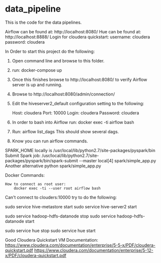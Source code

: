 # data_pipeline
This is the code for the data pipelines.

Airflow can be found at: http://localhost:8080/
Hue can be found at: http://localhost:8888/
Login for cloudera quickstart:
    username: cloudera
    password: cloudera

In Order to start this project do the following:

1) Open command line and browse to this folder.
2) run: docker-compose up
3) Once this finishes browse to http://localhost:8080/ to verify Airflow server is up and running.
4) Browse to http://localhost:8080/admin/connection/
5) Edit the hiveserver2_default configuration setting to the following:

    Host: cloudera
    Port: 10000
    Login: cloudera
    Password: cloudera

6) In order to bash into Airflow run: docker exec -ti airflow bash
7) Run: airflow list_dags
   This should show several dags.
8) Know you can run airflow commands.

SPARK_HOME locally is /usr/local/lib/python2.7/site-packages/pyspark/bin
Submit Spark job:
    /usr/local/lib/python2.7/site-packages/pyspark/bin/spark-submit --master local[4] spark/simple_app.py
Another alternative
    python spark/simple_app.py

Docker Commands:

    How to connect as root user:
        docker exec -ti --user root airflow bash


Can't connect to clouders:10000 try to do the following:

sudo service hive-metastore start
sudo service hive-server2 start

sudo service hadoop-hdfs-datanode stop
sudo service hadoop-hdfs-datanode start

sudo service hue stop
sudo service hue start


Good Cloudera Quickstart VM Documentation:
    https://www.cloudera.com/documentation/enterprise/5-5-x/PDF/cloudera-quickstart.pdf
    https://www.cloudera.com/documentation/enterprise/5-12-x/PDF/cloudera-quickstart.pdf
